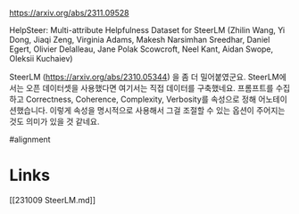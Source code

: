 https://arxiv.org/abs/2311.09528

HelpSteer: Multi-attribute Helpfulness Dataset for SteerLM (Zhilin Wang, Yi Dong, Jiaqi Zeng, Virginia Adams, Makesh Narsimhan Sreedhar, Daniel Egert, Olivier Delalleau, Jane Polak Scowcroft, Neel Kant, Aidan Swope, Oleksii Kuchaiev)

SteerLM (https://arxiv.org/abs/2310.05344) 을 좀 더 밀어붙였군요. SteerLM에서는 오픈 데이터셋을 사용했다면 여기서는 직접 데이터를 구축했네요. 프롬프트를 수집하고 Correctness, Coherence, Complexity, Verbosity를 속성으로 정해 어노테이션했습니다. 이렇게 속성을 명시적으로 사용해서 그걸 조절할 수 있는 옵션이 주어지는 것도 의미가 있을 것 같네요.

#alignment

# Links

[[231009 SteerLM.md]]